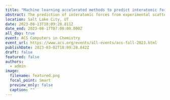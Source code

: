 ```yaml
---
title: "Machine learning accelerated methods to predict interatomic forces from experimental structure measurements"
abstract: The prediction of interatomic forces from experimental scattering data is a historic inverse problem in statistical mechanics from both a theoretical and computational perspective. However, one of the biggest challenges for data-driven solutions to inverse problems is the computational expense of evaluating expensive models of fluid structures. Here a set of discrete Gaussian process surrogate models is proposed to accelerate the estimation of structure factors, enabling force field optimization to experimental scattering data with probabilistic machine learning techniques. Applying this technique to a (n-6) Mie fluid, we find that details of the interatomic force can be determined accurately within the uncertainty of existing experimental scattering instruments, challenging the widely held view that structure is insensitive to interatomic forces. We conclude that machine learning accelerated methods for structure factor characterization and uncertainty quantification are an attractive tool to study self-assembly and structural properties of materials and fundamental interatomic interactions.
location: Salt Lake City, UT
date: 2023-08-13T18:09:28.811Z
date_end: 2023-08-17T07:00:00.000Z
all_day: true
event: ACS Computers in Chemistry
event_url: https://www.acs.org/events/all-events/acs-fall-2023.html
publishDate: 2023-03-02T18:09:28.842Z
draft: false
featured: false
authors:
  - admin
image:
  filename: featured.png
  focal_point: Smart
  preview_only: false
  caption: ""
---
```

